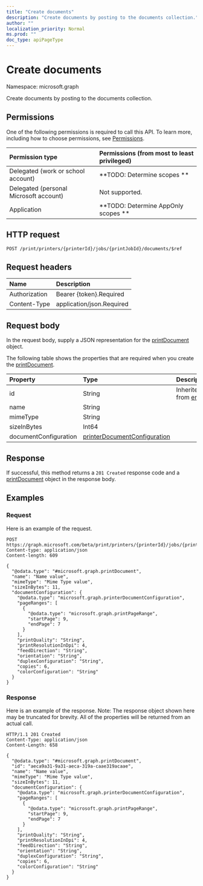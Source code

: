 ```yaml
---
title: "Create documents"
description: "Create documents by posting to the documents collection."
author: ""
localization_priority: Normal
ms.prod: ""
doc_type: apiPageType
---
```


# Create documents

Namespace: microsoft.graph

Create documents by posting to the documents collection.

## Permissions
One of the following permissions is required to call this API. To learn more, including how to choose permissions, see [Permissions](/concepts/permissions-reference.md).

|Permission type|Permissions (from most to least privileged)|
|:---|:---|
|Delegated (work or school account)|**TODO: Determine scopes **|
|Delegated (personal Microsoft account)|Not supported.|
|Application|**TODO: Determine AppOnly scopes **|

## HTTP request
<!-- {
  "blockType": "ignored"
}
-->
``` http
POST /print/printers/{printerId}/jobs/{printJobId}/documents/$ref
```

## Request headers
|Name|Description|
|:---|:---|
|Authorization|Bearer {token}.Required|
|Content-Type|application/json.Required|

## Request body
In the request body, supply a JSON representation for the [printDocument](../resources/printdocument.md) object.

The following table shows the properties that are required when you create the [printDocument](../resources/printdocument.md).

|Property|Type|Description|
|:---|:---|:---|
|id|String| Inherited from [entity](../resources/entity.md)|
|name|String||
|mimeType|String||
|sizeInBytes|Int64||
|documentConfiguration|[printerDocumentConfiguration](../resources/printerdocumentconfiguration.md)||



## Response
If successful, this method returns a `201 Created` response code and a [printDocument](../resources/printdocument.md) object in the response body.

## Examples

### Request
Here is an example of the request.
<!-- {
  "blockType": "request",
  "name": "create_printdocument_from_"
}
-->
``` http
POST https://graph.microsoft.com/beta/print/printers/{printerId}/jobs/{printJobId}/documents
Content-type: application/json
Content-length: 609

{
  "@odata.type": "#microsoft.graph.printDocument",
  "name": "Name value",
  "mimeType": "Mime Type value",
  "sizeInBytes": 11,
  "documentConfiguration": {
    "@odata.type": "microsoft.graph.printerDocumentConfiguration",
    "pageRanges": [
      {
        "@odata.type": "microsoft.graph.printPageRange",
        "startPage": 9,
        "endPage": 7
      }
    ],
    "printQuality": "String",
    "printResolutionInDpi": 4,
    "feedDirection": "String",
    "orientation": "String",
    "duplexConfiguration": "String",
    "copies": 6,
    "colorConfiguration": "String"
  }
}
```

### Response
Here is an example of the response. Note: The response object shown here may be truncated for brevity. All of the properties will be returned from an actual call.
<!-- {
  "blockType": "response",
  "truncated": true,
  "@odata.type": "microsoft.graph.printdocument"
}
-->
``` http
HTTP/1.1 201 Created
Content-Type: application/json
Content-Length: 658

{
  "@odata.type": "#microsoft.graph.printDocument",
  "id": "aeca9a31-9a31-aeca-319a-caae319acaae",
  "name": "Name value",
  "mimeType": "Mime Type value",
  "sizeInBytes": 11,
  "documentConfiguration": {
    "@odata.type": "microsoft.graph.printerDocumentConfiguration",
    "pageRanges": [
      {
        "@odata.type": "microsoft.graph.printPageRange",
        "startPage": 9,
        "endPage": 7
      }
    ],
    "printQuality": "String",
    "printResolutionInDpi": 4,
    "feedDirection": "String",
    "orientation": "String",
    "duplexConfiguration": "String",
    "copies": 6,
    "colorConfiguration": "String"
  }
}
```


